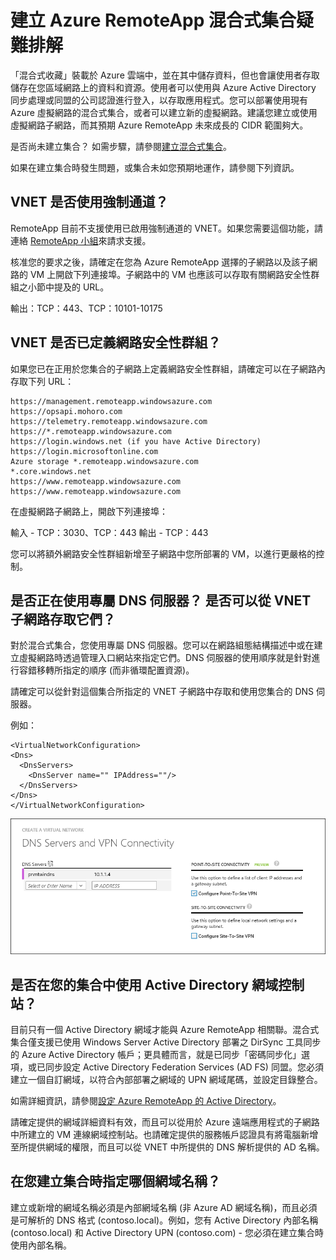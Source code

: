 
<properties 
    pageTitle="建立 RemoteApp 混合式集合疑難排解"
    description="了解如何疑難排解 RemoteApp 混合式集合建立失敗" 
    services="remoteapp" 
    documentationCenter="" 
    authors="vkbucha" 
    manager="mbaldwin" />

<tags 
    ms.service="remoteapp" 
    ms.workload="compute" 
    ms.tgt_pltfrm="na" 
    ms.devlang="na" 
    ms.topic="article" 
    ms.date="08/12/2015" 
    ms.author="elizapo" />



# 建立 Azure RemoteApp 混合式集合疑難排解

「混合式收藏」裝載於 Azure 雲端中，並在其中儲存資料，但也會讓使用者存取儲存在您區域網路上的資料和資源。使用者可以使用與 Azure Active Directory 同步處理或同盟的公司認證進行登入，以存取應用程式。您可以部署使用現有 Azure 虛擬網路的混合式集合，或者可以建立新的虛擬網路。建議您建立或使用虛擬網路子網路，而其預期 Azure RemoteApp 未來成長的 CIDR 範圍夠大。

是否尚未建立集合？ 如需步驟，請參閱[建立混合式集合](remoteapp-create-hybrid-deployment.md)。

如果在建立集合時發生問題，或集合未如您預期地運作，請參閱下列資訊。

## VNET 是否使用強制通道？ ##
RemoteApp 目前不支援使用已啟用強制通道的 VNET。如果您需要這個功能，請連絡 [RemoteApp 小組](mailto:remoteappforum@microsoft.com)來請求支援。

核准您的要求之後，請確定在您為 Azure RemoteApp 選擇的子網路以及該子網路的 VM 上開啟下列連接埠。子網路中的 VM 也應該可以存取有關網路安全性群組之小節中提及的 URL。

輸出：TCP：443、TCP：10101-10175

## VNET 是否已定義網路安全性群組？ ##
如果您已在正用於您集合的子網路上定義網路安全性群組，請確定可以在子網路內存取下列 URL：

	https://management.remoteapp.windowsazure.com  
	https://opsapi.mohoro.com  
	https://telemetry.remoteapp.windowsazure.com  
	https://*.remoteapp.windowsazure.com  
	https://login.windows.net (if you have Active Directory)  
	https://login.microsoftonline.com  
	Azure storage *.remoteapp.windowsazure.com  
	*.core.windows.net  
	https://www.remoteapp.windowsazure.com  
	https://www.remoteapp.windowsazure.com  

在虛擬網路子網路上，開啟下列連接埠：

輸入 - TCP：3030、TCP：443 輸出 - TCP：443

您可以將額外網路安全性群組新增至子網路中您所部署的 VM，以進行更嚴格的控制。

## 是否正在使用專屬 DNS 伺服器？ 是否可以從 VNET 子網路存取它們？ ##
對於混合式集合，您使用專屬 DNS 伺服器。您可以在網路組態結構描述中或在建立虛擬網路時透過管理入口網站來指定它們。DNS 伺服器的使用順序就是針對進行容錯移轉所指定的順序 (而非循環配置資源)。

請確定可以從針對這個集合所指定的 VNET 子網路中存取和使用您集合的 DNS 伺服器。

例如：

	<VirtualNetworkConfiguration>
    <Dns>
      <DnsServers>
        <DnsServer name="" IPAddress=""/>
      </DnsServers>
    </Dns>
	</VirtualNetworkConfiguration>

![定義 DNS](./media/remoteapp-hybridtrouble/dnsvpn.png)

## 是否在您的集合中使用 Active Directory 網域控制站？ ##
目前只有一個 Active Directory 網域才能與 Azure RemoteApp 相關聯。混合式集合僅支援已使用 Windows Server Active Directory 部署之 DirSync 工具同步的 Azure Active Directory 帳戶；更具體而言，就是已同步「密碼同步化」選項，或已同步設定 Active Directory Federation Services (AD FS) 同盟。您必須建立一個自訂網域，以符合內部部署之網域的 UPN 網域尾碼，並設定目錄整合。

如需詳細資訊，請參閱[設定 Azure RemoteApp 的 Active Directory](remoteapp-ad.md)。

請確定提供的網域詳細資料有效，而且可以從用於 Azure 遠端應用程式的子網路中所建立的 VM 連線網域控制站。也請確定提供的服務帳戶認證具有將電腦新增至所提供網域的權限，而且可以從 VNET 中所提供的 DNS 解析提供的 AD 名稱。

## 在您建立集合時指定哪個網域名稱？ ##

建立或新增的網域名稱必須是內部網域名稱 (非 Azure AD 網域名稱)，而且必須是可解析的 DNS 格式 (contoso.local)。例如，您有 Active Directory 內部名稱 (contoso.local) 和 Active Directory UPN (contoso.com) - 您必須在建立集合時使用內部名稱。

<!---HONumber=Oct15_HO3-->